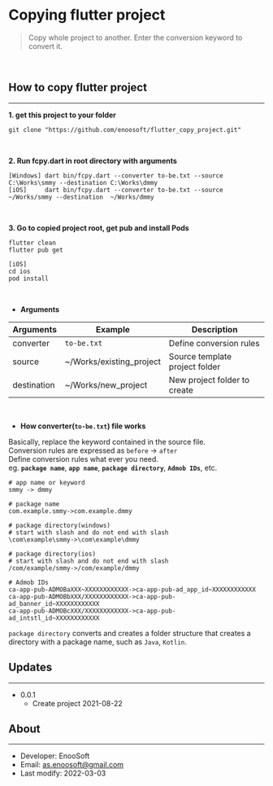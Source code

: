 # Copying flutter project


>Copy whole project to another. Enter the conversion keyword to convert it.
<br>

## How to copy flutter project
---
**1. get this project to your folder**
```
git clone "https://github.com/enoosoft/flutter_copy_project.git"
```
<br>

**2. Run fcpy.dart in root directory with arguments**
```
[Windows] dart bin/fcpy.dart --converter to-be.txt --source C:\Works\smmy --destination C:\Works\dmmy
[iOS]     dart bin/fcpy.dart --converter to-be.txt --source  ~/Works/smmy --destination  ~/Works/dmmy
```
<br>

**3. Go to copied project root, get pub and install Pods**
```
flutter clean
flutter pub get

[iOS]
cd ios
pod install
```
<br>



 - **Arguments**

Arguments|Example|Description
|--|--|--|
converter|`to-be.txt`|Define conversion rules
source|~/Works/existing_project|Source template project folder
destination|~/Works/new_project|New project folder to create
<br>

- **How converter(`to-be.txt`) file works**

Basically, replace the keyword contained in the source file.<br> 
Conversion rules are expressed as `before` -> `after`<br> 
Define conversion rules what ever you need.<br> 
eg. **`package name`**, **`app name`**, **`package directory`**, **`Admob IDs`**, etc.

```
# app name or keyword
smmy -> dmmy

# package name
com.example.smmy->com.example.dmmy

# package directory(windows) 
# start with slash and do not end with slash  
\com\example\smmy->\com\example\dmmy

# package directory(ios) 
# start with slash and do not end with slash
/com/example/smmy->/com/example/dmmy

# Admob IDs
ca-app-pub-ADMOBaXXX~XXXXXXXXXXXX->ca-app-pub-ad_app_id~XXXXXXXXXXXX
ca-app-pub-ADMOBbXXX/XXXXXXXXXXXX->ca-app-pub-ad_banner_id~XXXXXXXXXXXX
ca-app-pub-ADMOBcXXX/XXXXXXXXXXXX->ca-app-pub-ad_intstl_id~XXXXXXXXXXXX
 ```
`package directory` converts and creates a folder structure that creates a directory with a package name, such as `Java`, `Kotlin`.

## Updates
---

* 0.0.1 
  * Create project 2021-08-22


## About
---

* Developer: EnooSoft
* Email: [as.enoosoft@gmail.com](mailto:as.enoosoft@gmail.com)
* Last modify: 2022-03-03
